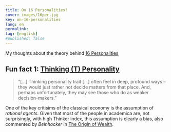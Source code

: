 ```yaml
---
title: On 16 Personalities!
cover: images/16per.jpg 
key: on-16-personalities
lang: en
permalink: 
tag: [english]
#published: false
---
```

 
My thoughts about the theory behind [16 Personalities](https://www.16personalities.com)

<!--more-->

## Fun fact 1: [Thinking (T) Personality](https://www.16personalities.com/articles/nature-thinking-vs-feeling)

> “[...] Thinking personality trait [...] often feel in deep, profound ways – they would just rather not decide matters from that place. And, perhaps unfortunately, they may see those who do as weaker decision-makers.”

One of the key critisims of the classical economy is the assumption of *rational agents*. Given that most of the people in academica are, not surprisingly, with high Thinker index, this assumption is clearly a bias, also commented by *Beinhocker* in [The Origin of Wealth](https://hbsp.harvard.edu/product/2103-PDF-ENG).
